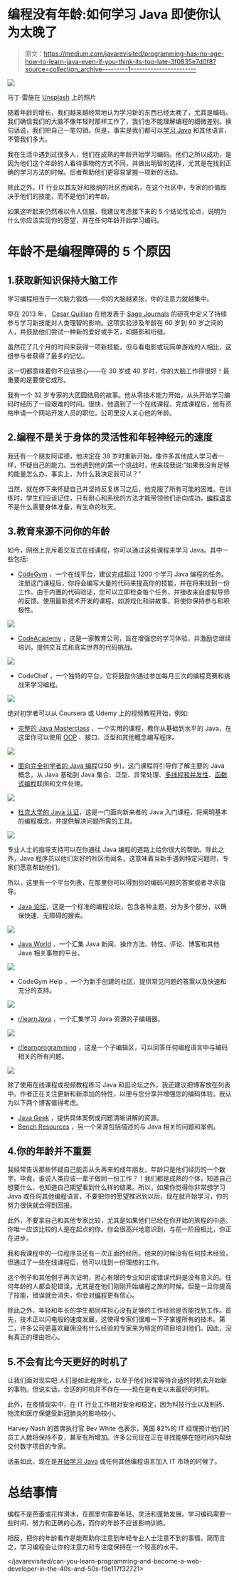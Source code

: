 # 编程没有年龄:如何学习 Java 即使你认为太晚了

> 原文：<https://medium.com/javarevisited/programming-has-no-age-how-to-learn-java-even-if-you-think-its-too-late-3f0835e7d0f8?source=collection_archive---------1----------------------->

![](img/06941b5790122f39683ab0f93f45ef2b.png)

马丁·雷施在 [Unsplash](https://unsplash.com/s/photos/age?utm_source=unsplash&utm_medium=referral&utm_content=creditCopyText) 上的照片

随着年龄的增长，我们越来越经常地认为学习新的东西已经太晚了，尤其是编码。我们确信我们的大脑不像年轻时那样工作了，我们也不能理解编程的细微差别。换句话说，我们把自己一笔勾销。但是，事实是我们都可以[学习 Java](/javarevisited/top-5-java-online-courses-for-beginners-best-of-lot-1e1e240a758) 和其他语言，不管我们多大。

我在生活中遇到过很多人，他们在成熟的年龄开始学习编码。他们之所以成功，是因为他们这个年龄的人看待事物的方式不同，并做出明智的选择，尤其是在找到正确的学习方法的时候。后者帮助他们更容易掌握一项新的活动。

除此之外，IT 行业以其友好和接纳的社区而闻名，在这个社区中，专家的价值取决于他们的技能，而不是他们的年龄。

如果这听起来仍然难以令人信服，我建议考虑接下来的 5 个结论性论点，说明为什么你应该实现你的愿望，并在任何年龄开始学习编码。

# 年龄不是编程障碍的 5 个原因

## 1.获取新知识保持大脑工作

学习编程相当于一次脑力锻炼——你的大脑越紧张，你的注意力就越集中。

早在 2013 年， [Cesar Quililan](https://www.metrohealthinc.com/living-younger/the-importance-of-learning-something-new-as-you-age/) 在他发表于 [Sage Journals](https://journals.sagepub.com/doi/abs/10.1177/0956797613499592?papetoc=) 的研究中定义了持续参与学习新技能对人类理智的影响。这项实验涉及年龄在 60 岁到 90 岁之间的人，并鼓励他们尝试一种新的爱好或手艺，如摄影和绗缝。

虽然花了几个月的时间来获得一项新技能，但与看电影或玩简单游戏的人相比，这组参与者获得了最多的记忆。

这一切都意味着你不应该担心——在 30 岁或 40 岁时，你的大脑工作得很好！最重要的是要使它成形。

我有一个 32 岁专家的大团圆结局的故事。他从零技术能力开始，从头开始学习编码时经历了一段艰难的时间。很快，他遇到了一个在线课程，完成课程后，他有资格申请一个网站开发人员的职位。公司里没人关心他的年龄。

## 2.编程不是关于身体的灵活性和年轻神经元的速度

我还有一个朋友阿诺德，他决定在 38 岁时重新开始，像许多其他成人学习者一样，怀疑自己的能力。当他遇到他的第一个挑战时，他来找我说:“如果我没有足够的能量怎么办，事实上，为什么我决定我可以？”

当然，就在停下来怀疑自己并坚持反复练习之后，他克服了所有可能的困难。在训练时，学生们应该记住，只有耐心和系统的方法才能带领他们走向成功。[编程语言](/javarevisited/python-or-java-which-programming-language-beginners-should-learn-in-2020-de992b2650ec)不是什么需要身体准备，有生命的秋天。

## 3.教育来源不问你的年龄

如今，网络上充斥着交互式在线课程，你可以通过这些课程来学习 Java。其中一些包括:

*   [CodeGym](https://codegym.cc) ，一个在线平台，建议完成超过 1200 个学习 Java 编程的任务。注册这门课程后，你将会编写大量的代码来提高你的技能，并在将来找到一份工作。由于内置的代码验证，您可以立即检查每个任务，并接收来自虚拟导师的反馈。使用最新技术开发的课程，如游戏化和讲故事，将使你保持参与和积极性。

![](img/314653bbe4427b5c148c37b6c797f0f3.png)

*   [CodeAcademy](https://www.codecademy.com/?utm_source=rakuten&utm_medium=affiliate&utm_campaign=adgoal.net&utm_content=10-1&ranMID=44188&ranEAID=a1LgFw09t88&ranSiteID=a1LgFw09t88-knH9vg3KTbGYdLmgRQg39w) ，这是一家教育公司，旨在增强您的学习体验，并激励您继续培训，提供交互式和真实世界的代码挑战。

![](img/d3910d5c6307e9d703109a7badfcec17.png)

*   CodeChef ，一个独特的平台，它将鼓励你通过参加每月三次的编程竞赛和挑战来学习编程。

![](img/a8c0c26c2c40e80636158a24cde67d0d.png)

绝对初学者可以从 Coursera 或 Udemy 上的视频教程开始，例如:

*   [完整的 Java Masterclass](https://www.udemy.com/course/java-programming-course/?ranMID=39197&ranEAID=a1LgFw09t88&ranSiteID=a1LgFw09t88-A5V5o3Jm9iwxzPP34gTP.A&utm_source=aff-campaign&utm_medium=udemyads&LSNPUBID=a1LgFw09t88) ，一个实用的课程，教你从基础到水平的 Java，在这里你可以使用 [OOP](/javarevisited/my-favorite-courses-to-learn-object-oriented-programming-and-design-in-2019-197bab351733?source=---------103------------------) 、接口、泛型和其他概念编写程序。

![](img/fcf384ea381167d20d283d957d9dc00a.png)

*   [面向完全初学者的 Java 编程](https://click.linksynergy.com/deeplink?id=JVFxdTr9V80&mid=39197&murl=https%3A%2F%2Fwww.udemy.com%2Fcourse%2Fjava-programming-tutorial-for-beginners%2F)(250 步)，这门课程将引导你了解主要的 Java 概念，从 Java 基础到 Java 集合、泛型、异常处理、[多线程和并发性](/javarevisited/8-best-multithreading-and-concurrency-courses-for-experienced-java-developers-8acfd3b25094)、[函数式编程](/javarevisited/8-best-lambdas-stream-and-functional-programming-courses-for-java-developers-3d1836a97a1d)联网和文件处理。

[![](img/77af7b819d09138cd273759f96a6db08.png)](https://click.linksynergy.com/deeplink?id=JVFxdTr9V80&mid=39197&murl=https%3A%2F%2Fwww.udemy.com%2Fcourse%2Fjava-programming-tutorial-for-beginners%2F)

*   [杜克大学的 Java 认证](https://click.linksynergy.com/deeplink?id=JVFxdTr9V80&mid=40328&murl=https%3A%2F%2Fwww.coursera.org%2Fspecializations%2Fjava-programming)，这是一门面向新来者的 Java 入门课程，将阐明基本的编程概念，并提供解决问题所需的工具。

[![](img/60adc18726522429a7b196540e67d9c2.png)](https://click.linksynergy.com/deeplink?id=JVFxdTr9V80&mid=40328&murl=https%3A%2F%2Fwww.coursera.org%2Fspecializations%2Fjava-programming)

专业人士的指导支持可以在你通往 Java 编程的道路上给你很大的帮助。除此之外，Java 程序员以他们友好的社区而闻名，这意味着当新手遇到特定问题时，专家们愿意帮助他们。

所以，这里有一个平台列表，在那里你可以得到你的编码问题的答案或者寻求指导。

*   [Java 论坛](https://www.javaprogrammingforums.com)，这是一个标准的编程论坛，包含各种主题，分为多个部分，以确保快速、无障碍的搜索。

![](img/7c9242f9475cb73801b34f36ad39571d.png)

*   [Java World](https://www.infoworld.com/category/java/) ，一个汇集 Java 新闻、操作方法、特性、评论、博客和其他 Java 相关事物的平台。

![](img/4f650fa9bba879ca2f807692a0736fce.png)

*   CodeGym Help ，一个为新手创建的社区，提供常见问题的答案以及快速和充分的支持。

![](img/27c1f59db30403cafeb8d36adad2f7b7.png)

*   [r/learnJava](https://www.reddit.com/r/learnjava/) ，一个汇集学习 Java 资源的子编辑器。

![](img/6b0b8f34c3e7468dd1fadb7f1ac02c60.png)

*   [r/learnprogramming](https://www.reddit.com/r/learnprogramming/) ，这是一个子编辑区，可以回答任何编程语言中与编码相关的所有问题。

![](img/c7727154663d6832d96854f17a58cfaa.png)

除了使用在线课程或视频教程练习 Java 和逛论坛之外，我还建议把博客放在列表中。作者正在关注更新和新添加的特性，以便与您分享并增强您的编码体验。我认为以下两个博客值得考虑。

*   [Java Geek](http://www.thejavageek.com/core-java/) ，提供具体案例或问题清晰讲解的资源。
*   [Bench Resources](https://www.benchresources.net) ，另一个来源包括描述的与 Java 相关的问题和案例。

## 4.你的年龄并不重要

我经常告诉那些怀疑自己能否从头再来的成年朋友，年龄只是他们经历的一个数字。毕竟，谁说人类应该一辈子做同一份工作？！我们都是成熟的个体，知道自己想要什么，也知道自己期望看到什么样的结果。所以，如果你觉得你非常想学习 Java 或任何其他编程语言，不要把你的愿望推迟到以后，现在就开始学习，你的努力很快就会得到回报。

此外，不要拿自己和其他专家比较，尤其是如果他们已经在你开始的旅程的中途。你唯一应该比较的人是在起点的你。你会很高兴地意识到，与前一阶段相比，你正在进步。

我和我课程中的一位程序员还有一次正面的经历。他来的时候没有任何技术经验，但通过了一些在线课程后，他可以找到一份理想的工作。

这个例子和其他例子再次证明，担心有限的专业知识或错误代码是没有意义的。任何年龄的人都会犯错误，尤其是在他们刚刚开始编程之旅的时候。但是一旦你提高了技能，错误就会消失，你会对[编程](https://javarevisited.blogspot.com/2020/04/top-5-courses-to-learn-functional-programming-in-java-with-lambda-and-stream.html)更有信心。

除此之外，年轻和年长的学生都同样担心没有足够的工作经验是否能找到工作。首先，技术正以闪电般的速度发展，这使得专家们很难一下子掌握所有的技术。第二，许多公司更喜欢雇佣没有什么经验的专家来为特定的项目培训他们。因此，没有真正的理由担心。

## 5.不会有比今天更好的时机了

让我们面对现实吧:人们是如此程序化，以至于他们经常等待合适的时机去开始新的事物。但说实话，合适的时机并不存在——现在是有史以来最好的时机。

此外，在疫情现实中，在 IT 行业工作相对安全和稳定，因为科技行业以及制药、物流和医疗保健受新冠肺炎的影响较小。

Harvey Nash 的首席执行官 Bev White 也表示，英国 82%的 IT 经理预计他们的员工人数将保持不变，甚至有所增加。许多公司现在正在寻找能够在短时间内帮助交付数字项目的专家。

话虽如此，现在是[开始学习 Java](/javarevisited/10-free-courses-to-learn-java-in-2019-22d1f33a3915) 或任何其他编程语言加入 IT 市场的时候了。

# 总结事情

编程不是芭蕾或花样滑冰，在那里你需要年轻、灵活和蓬勃发展。学习编码需要一些时间、努力和正确的心态，而你的年龄不应该影响训练。

相反，把你的年龄看作是能帮助你注意到年轻专业人士注意不到的事情。简而言之，学习编程会让你的注意力和专注度保持在一个较高的水平。

</javarevisited/can-you-learn-programming-and-become-a-web-developer-in-the-40s-and-50s-f9e117f32721> 